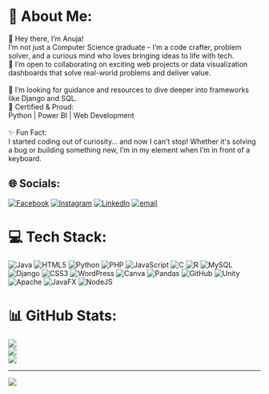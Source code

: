 # 💫 About Me:
👋 Hey there, I’m Anuja!<br>I’m not just a Computer Science graduate – I’m a code crafter, problem solver, and a curious mind who loves bringing ideas to life with tech.<br>👯 I’m open to collaborating on exciting web projects or data visualization dashboards that solve real-world problems and deliver value.<br><br>🤝 I’m looking for guidance and resources to dive deeper into frameworks like Django and SQL.<br>📜 Certified & Proud:<br>Python | Power BI | Web Development <br><br>✨ Fun Fact:<br>I started coding out of curiosity… and now I can’t stop! Whether it's solving a bug or building something new, I’m in my element when I’m in front of a keyboard.


## 🌐 Socials:
[![Facebook](https://img.shields.io/badge/Facebook-%231877F2.svg?logo=Facebook&logoColor=white)](https://www.facebook.com/profile.php?id=61569868897689)
[![Instagram](https://img.shields.io/badge/Instagram-%23E4405F.svg?logo=Instagram&logoColor=white)](https://instagram.com/anuja_2793)
[![LinkedIn](https://img.shields.io/badge/LinkedIn-%230077B5.svg?logo=linkedin&logoColor=white)](https://www.linkedin.com/in/anuja-chavan27/)
[![email](https://img.shields.io/badge/Email-D14836?logo=gmail&logoColor=white)](mailto:anujachavan62@gmail.com) 

# 💻 Tech Stack:
![Java](https://img.shields.io/badge/java-%23ED8B00.svg?style=for-the-badge&logo=openjdk&logoColor=white) ![HTML5](https://img.shields.io/badge/html5-%23E34F26.svg?style=for-the-badge&logo=html5&logoColor=white) ![Python](https://img.shields.io/badge/python-3670A0?style=for-the-badge&logo=python&logoColor=ffdd54) ![PHP](https://img.shields.io/badge/php-%23777BB4.svg?style=for-the-badge&logo=php&logoColor=white) ![JavaScript](https://img.shields.io/badge/javascript-%23323330.svg?style=for-the-badge&logo=javascript&logoColor=%23F7DF1E) ![C](https://img.shields.io/badge/c-%2300599C.svg?style=for-the-badge&logo=c&logoColor=white) ![R](https://img.shields.io/badge/r-%23276DC3.svg?style=for-the-badge&logo=r&logoColor=white) ![MySQL](https://img.shields.io/badge/mysql-4479A1.svg?style=for-the-badge&logo=mysql&logoColor=white) ![Django](https://img.shields.io/badge/django-%23092E20.svg?style=for-the-badge&logo=django&logoColor=white) ![CSS3](https://img.shields.io/badge/css3-%231572B6.svg?style=for-the-badge&logo=css3&logoColor=white) ![WordPress](https://img.shields.io/badge/WordPress-%23117AC9.svg?style=for-the-badge&logo=WordPress&logoColor=white) ![Canva](https://img.shields.io/badge/Canva-%2300C4CC.svg?style=for-the-badge&logo=Canva&logoColor=white) ![Pandas](https://img.shields.io/badge/pandas-%23150458.svg?style=for-the-badge&logo=pandas&logoColor=white) ![GitHub](https://img.shields.io/badge/github-%23121011.svg?style=for-the-badge&logo=github&logoColor=white) ![Unity](https://img.shields.io/badge/unity-%23000000.svg?style=for-the-badge&logo=unity&logoColor=white) ![Apache](https://img.shields.io/badge/apache-%23D42029.svg?style=for-the-badge&logo=apache&logoColor=white) ![JavaFX](https://img.shields.io/badge/javafx-%23FF0000.svg?style=for-the-badge&logo=javafx&logoColor=white) ![NodeJS](https://img.shields.io/badge/node.js-6DA55F?style=for-the-badge&logo=node.js&logoColor=white)

# 📊 GitHub Stats:
![](https://github-readme-stats.vercel.app/api?username=anuja2793&theme=dark&hide_border=false&include_all_commits=false&count_private=false)<br/>
![](https://nirzak-streak-stats.vercel.app/?user=anuja2793&theme=dark&hide_border=false)<br/>
![](https://github-readme-stats.vercel.app/api/top-langs/?username=anuja2793&theme=dark&hide_border=false&include_all_commits=false&count_private=false&layout=compact)

---
[![](https://visitcount.itsvg.in/api?id=anuja2793&icon=0&color=0)](https://visitcount.itsvg.in)

<!-- Proudly created with GPRM ( https://gprm.itsvg.in ) -->
